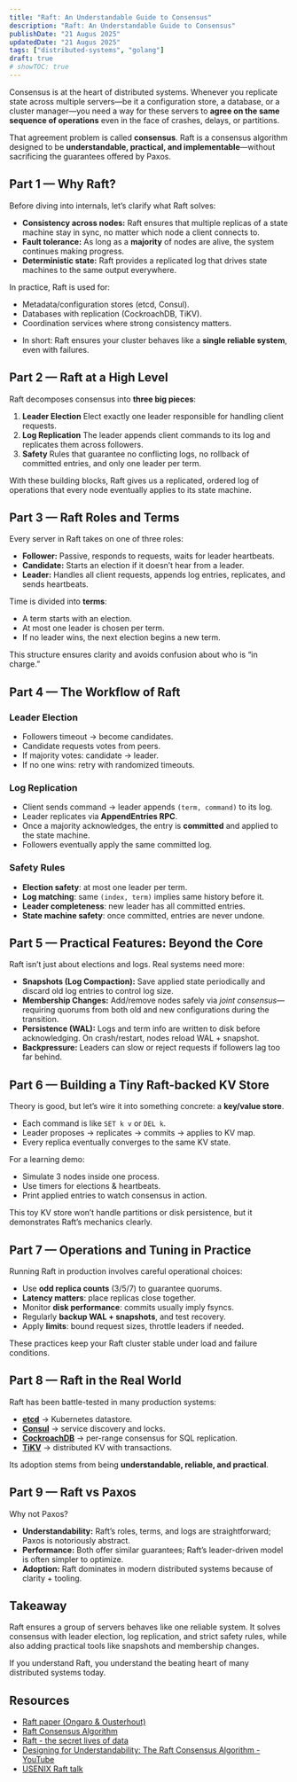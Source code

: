```yaml
---
title: "Raft: An Understandable Guide to Consensus"
description: "Raft: An Understandable Guide to Consensus"
publishDate: "21 Augus 2025"
updatedDate: "21 Augus 2025"
tags: ["distributed-systems", "golang"]
draft: true
# showTOC: true
---
```



<!-- # Raft: An Understandable Guide to Consensus -->

Consensus is at the heart of distributed systems. Whenever you replicate state across multiple servers—be it a configuration store, a database, or a cluster manager—you need a way for these servers to **agree on the same sequence of operations** even in the face of crashes, delays, or partitions.

That agreement problem is called **consensus**. Raft is a consensus algorithm designed to be **understandable, practical, and implementable**—without sacrificing the guarantees offered by Paxos.

## Part 1 — Why Raft?

Before diving into internals, let’s clarify what Raft solves:

* **Consistency across nodes:** Raft ensures that multiple replicas of a state machine stay in sync, no matter which node a client connects to.
* **Fault tolerance:** As long as a **majority** of nodes are alive, the system continues making progress.
* **Deterministic state:** Raft provides a replicated log that drives state machines to the same output everywhere.

In practice, Raft is used for:

* Metadata/configuration stores (etcd, Consul).
* Databases with replication (CockroachDB, TiKV).
* Coordination services where strong consistency matters.

- In short: Raft ensures your cluster behaves like a **single reliable system**, even with failures.


## Part 2 — Raft at a High Level

Raft decomposes consensus into **three big pieces**:

1. **Leader Election**
   Elect exactly one leader responsible for handling client requests.
2. **Log Replication**
   The leader appends client commands to its log and replicates them across followers.
3. **Safety**
   Rules that guarantee no conflicting logs, no rollback of committed entries, and only one leader per term.

With these building blocks, Raft gives us a replicated, ordered log of operations that every node eventually applies to its state machine.

## Part 3 — Raft Roles and Terms
Every server in Raft takes on one of three roles:

* **Follower:** Passive, responds to requests, waits for leader heartbeats.
* **Candidate:** Starts an election if it doesn’t hear from a leader.
* **Leader:** Handles all client requests, appends log entries, replicates, and sends heartbeats.

Time is divided into **terms**:

* A term starts with an election.
* At most one leader is chosen per term.
* If no leader wins, the next election begins a new term.

This structure ensures clarity and avoids confusion about who is “in charge.”

## Part 4 — The Workflow of Raft

### Leader Election

* Followers timeout → become candidates.
* Candidate requests votes from peers.
* If majority votes: candidate → leader.
* If no one wins: retry with randomized timeouts.

### Log Replication

* Client sends command → leader appends `(term, command)` to its log.
* Leader replicates via **AppendEntries RPC**.
* Once a majority acknowledges, the entry is **committed** and applied to the state machine.
* Followers eventually apply the same committed log.

### Safety Rules

* **Election safety**: at most one leader per term.
* **Log matching**: same `(index, term)` implies same history before it.
* **Leader completeness**: new leader has all committed entries.
* **State machine safety**: once committed, entries are never undone.


## Part 5 — Practical Features: Beyond the Core

Raft isn’t just about elections and logs. Real systems need more:

* **Snapshots (Log Compaction):** Save applied state periodically and discard old log entries to control log size.
* **Membership Changes:** Add/remove nodes safely via *joint consensus*—requiring quorums from both old and new configurations during the transition.
* **Persistence (WAL):** Logs and term info are written to disk before acknowledging. On crash/restart, nodes reload WAL + snapshot.
* **Backpressure:** Leaders can slow or reject requests if followers lag too far behind.


## Part 6 — Building a Tiny Raft-backed KV Store

Theory is good, but let’s wire it into something concrete: a **key/value store**.

* Each command is like `SET k v` or `DEL k`.
* Leader proposes → replicates → commits → applies to KV map.
* Every replica eventually converges to the same KV state.

For a learning demo:

* Simulate 3 nodes inside one process.
* Use timers for elections & heartbeats.
* Print applied entries to watch consensus in action.

This toy KV store won’t handle partitions or disk persistence, but it demonstrates Raft’s mechanics clearly.


## Part 7 — Operations and Tuning in Practice

Running Raft in production involves careful operational choices:

* Use **odd replica counts** (3/5/7) to guarantee quorums.
* **Latency matters**: place replicas close together.
* Monitor **disk performance**: commits usually imply fsyncs.
* Regularly **backup WAL + snapshots**, and test recovery.
* Apply **limits**: bound request sizes, throttle leaders if needed.

These practices keep your Raft cluster stable under load and failure conditions.


## Part 8 — Raft in the Real World

Raft has been battle-tested in many production systems:

* **[etcd](https://etcd.io/docs/v3.3/op-guide/performance/)** → Kubernetes datastore.
* **[Consul](https://developer.hashicorp.com/consul/docs/concept/consensus)** → service discovery and locks.
* **[CockroachDB](https://www.cockroachlabs.com/docs/stable/architecture/overview)** → per-range consensus for SQL replication.
* **[TiKV](https://tikv.org/deep-dive/consensus-algorithm/raft/)** → distributed KV with transactions.

Its adoption stems from being **understandable, reliable, and practical**.


## Part 9 — Raft vs Paxos

Why not Paxos?

* **Understandability:** Raft’s roles, terms, and logs are straightforward; Paxos is notoriously abstract.
* **Performance:** Both offer similar guarantees; Raft’s leader-driven model is often simpler to optimize.
* **Adoption:** Raft dominates in modern distributed systems because of clarity + tooling.


## Takeaway
Raft ensures a group of servers behaves like one reliable system. It solves consensus with leader election, log replication, and strict safety rules, while also adding practical tools like snapshots and membership changes.

If you understand Raft, you understand the beating heart of many distributed systems today.


## Resources

* [Raft paper (Ongaro & Ousterhout)](https://raft.github.io/raft.pdf)
* [Raft Consensus Algorithm](https://raft.github.io/)  
* [Raft - the secret lives of data](https://thesecretlivesofdata.com/raft/)  
* [Designing for Understandability: The Raft Consensus Algorithm - YouTube](https://www.youtube.com/watch?v=vYp4LYbnnW8)  
* [USENIX Raft talk](https://www.usenix.org/conference/atc14/technical-sessions/presentation/ongaro)
